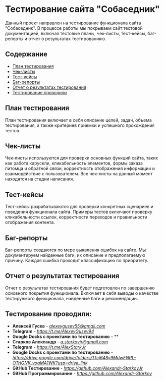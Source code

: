 # Тестирование сайта "Собаседник"

Данный проект направлен на тестирование функционала сайта "Собаседник". В процессе работы мы покрываем сайт тестовой документацией, включая тестовые планы, чек-листы, тест-кейсы, баг-репорты и отчет о результатах тестированияю.

## Содержание

- [План тестирования](#plan)
- [Чек-листы](#checklists)
- [Тест-кейсы](#test-cases)
- [Баг-репорты](#bug-reports)
- [Отчет о результатах тестирования](#test-results)
- [Тестирование проводили](#testers)

## План тестирования

План тестирования включает в себя описание целей, задач, объема тестирования, а также критериев приемки и успешного прохождения тестов.

## Чек-листы

Чек-листы используются для проверки основных функций сайта, таких как работа карусели, кликабельность элементов, формы заказа питомца и обратной связи, корректность отображения информации и взаимодействие с пользователем. Все чек-листы на данный момент находятся на стадии написания.

## Тест-кейсы

Тест-кейсы разрабатываются для проверки конкретных сценариев и поведения функционала сайта. Примеры тестов включают проверку кликабельности ссылок, корректности переходов и правильности отображения контента.

## Баг-репорты

Баг-репорты создаются по мере выявления ошибок на сайте. Мы документируем найденные баги, их описание и предполагаемую причину. Каждая ошибка проходит классификацию по приоритету.

## Отчет о результатах тестирования

Отчет о результатах тестирования будет подготовлен по завершению основного покрытия функционала. Включает в себя выводы о качестве тестируемого функционала, найденные баги и рекомендации.

## Тестирование проводили: 
- **Алексей Гусев** - *alexeygusev55@gmail.com*
- **Telegram** - *https://t.me/AlexeyGusev94*
- **Google Docks с проектами по тестированию** - **
- **Старков Александр** - *a.starkovjr@gmail.com*
- **Telegram** - *https://t.me/AlexStarkJr*
- **Google Docks с проектами по тестированию** - *https://drive.google.com/drive/folders/1Tcj648y9MdwFNRL-OTrIGNK_voaMA1WK?usp=drive_link*
- **GitHub Тестирование** - *https://github.com/Alexandr-StarkovJr*
- **GitHub Программирование** - *https://github.com/Alexandr-Starkov*
